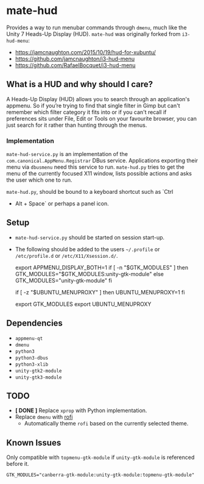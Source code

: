 # mate-hud

Provides a way to run menubar commands through `dmenu`, much like the
Unity 7 Heads-Up Display (HUD). `mate-hud` was originally forked from
`i3-hud-menu`:

  * https://jamcnaughton.com/2015/10/19/hud-for-xubuntu/
  * https://github.com/jamcnaughton/i3-hud-menu
  * https://github.com/RafaelBocquet/i3-hud-menu

## What is a HUD and why should I care?

A Heads-Up Display (HUD) allows you to search through an application's
appmenu. So if you’re trying to find that single filter in Gimp but
can't remember which filter category it fits into or if you can't
recall if preferences sits under File, Edit or Tools on your favourite
browser, you can just search for it rather than hunting through the
menus.

### Implementation

`mate-hud-service.py` is an implementation of the
`com.canonical.AppMenu.Registrar` DBus service. Applications exporting
their menu via `dbusmenu` need this service to run. `mate-hud.py`
tries to get the menu of the currently focused X11 window, lists
possible actions and asks the user which one to run.

`mate-hud.py`, should be bound to a keyboard shortcut such as `Ctrl
+ Alt + Space` or perhaps a panel icon.

## Setup

  * `mate-hud-service.py` should be started on session start-up.
  * The following should be added to the users `~/.profile` or `/etc/profile.d` or `/etc/X11/Xsession.d/`.

    export APPMENU_DISPLAY_BOTH=1
    if [ -n "$GTK_MODULES" ]
    then
      GTK_MODULES="$GTK_MODULES:unity-gtk-module"
    else
      GTK_MODULES="unity-gtk-module"
    fi
    
    if [ -z "$UBUNTU_MENUPROXY" ]
    then
      UBUNTU_MENUPROXY=1
    fi 

    export GTK_MODULES
    export UBUNTU_MENUPROXY

## Dependencies

  * `appmenu-qt`
  * `dmenu`
  * `python3`
  * `python3-dbus`
  * `python3-xlib`
  * `unity-gtk2-module`
  * `unity-gtk3-module`

## TODO

  * **[ DONE ]** Replace `xprop` with Python implementation.
  * Replace `dmenu` with [rofi](https://davedavenport.github.io/rofi/)
    * Automatically theme `rofi` based on the currently selected theme.

## Known Issues

Only compatible with `topmenu-gtk-module` if `unity-gtk-module` is referenced before it.

    GTK_MODULES="canberra-gtk-module:unity-gtk-module:topmenu-gtk-module"
